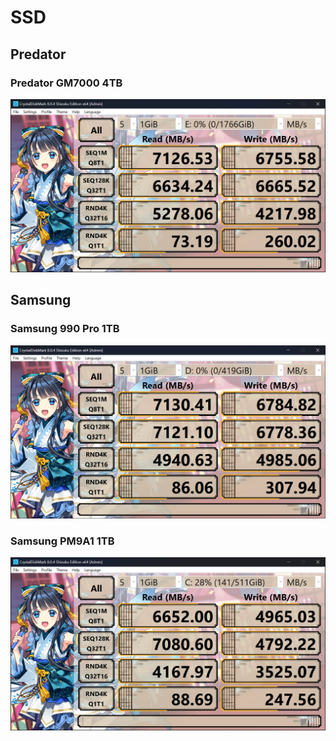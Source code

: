# SSD

## Predator

### Predator GM7000 4TB

![Predator GM7000 4TB](Predator_GM7000_4TB.png)

## Samsung

### Samsung 990 Pro 1TB

![Samsung 990 Pro 1TB](Samsung_990_Pro_1TB.png)

### Samsung PM9A1 1TB

![Samsung PM9A1 1TB](Samsung_PM9A1_1TB.png)
